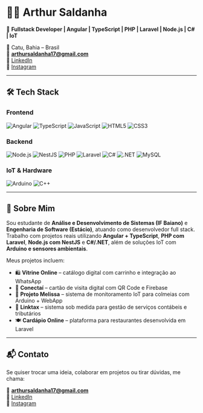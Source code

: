 # 👨‍💻 Arthur Saldanha

🎯 **Fullstack Developer | Angular | TypeScript | PHP | Laravel | Node.js | C# | IoT**

📍 Catu, Bahia – Brasil  
📧 **arthursaldanha17@gmail.com**  
🔗 [LinkedIn](https://linkedin.com/in/arthur-saldanha-69b944179)  
📸 [Instagram](https://www.instagram.com/saldanharthur_)

---

## 🛠 Tech Stack

### Frontend
![Angular](https://img.shields.io/badge/Angular-DD0031?style=for-the-badge&logo=angular&logoColor=white)
![TypeScript](https://img.shields.io/badge/TypeScript-007ACC?style=for-the-badge&logo=typescript&logoColor=white)
![JavaScript](https://img.shields.io/badge/JavaScript-F7DF1E?style=for-the-badge&logo=javascript&logoColor=black)
![HTML5](https://img.shields.io/badge/HTML5-E34F26?style=for-the-badge&logo=html5&logoColor=white)
![CSS3](https://img.shields.io/badge/CSS3-1572B6?style=for-the-badge&logo=css3&logoColor=white)

### Backend
![Node.js](https://img.shields.io/badge/Node.js-339933?style=for-the-badge&logo=node.js&logoColor=white)
![NestJS](https://img.shields.io/badge/NestJS-E0234E?style=for-the-badge&logo=nestjs&logoColor=white)
![PHP](https://img.shields.io/badge/PHP-777BB4?style=for-the-badge&logo=php&logoColor=white)
![Laravel](https://img.shields.io/badge/Laravel-F72C1F?style=for-the-badge&logo=laravel&logoColor=white)
![C#](https://img.shields.io/badge/C%23-239120?style=for-the-badge&logo=c-sharp&logoColor=white)
![.NET](https://img.shields.io/badge/.NET-512BD4?style=for-the-badge&logo=dotnet&logoColor=white)
![MySQL](https://img.shields.io/badge/MySQL-4479A1?style=for-the-badge&logo=mysql&logoColor=white)

### IoT & Hardware
![Arduino](https://img.shields.io/badge/Arduino-00979D?style=for-the-badge&logo=arduino&logoColor=white)
![C++](https://img.shields.io/badge/C%2B%2B-00599C?style=for-the-badge&logo=c%2B%2B&logoColor=white)

---

## 🧠 Sobre Mim

Sou estudante de **Análise e Desenvolvimento de Sistemas (IF Baiano)** e **Engenharia de Software (Estácio)**, atuando como desenvolvedor full stack. Trabalho com projetos reais utilizando **Angular + TypeScript**, **PHP com Laravel**, **Node.js com NestJS** e **C#/.NET**, além de soluções IoT com **Arduino e sensores ambientais**.

Meus projetos incluem:

- 🛍️ **Vitrine Online** – catálogo digital com carrinho e integração ao WhatsApp  
- 📇 **Conectaí** – cartão de visita digital com QR Code e Firebase  
- 🐝 **Projeto Melissa** – sistema de monitoramento IoT para colmeias com Arduino + WebApp  
- 💼 **Linktax** – sistema sob medida para gestão de serviços contábeis e tributários  
- 🍽️ **Cardápio Online** – plataforma para restaurantes desenvolvida em Laravel

---

## 📬 Contato

Se quiser trocar uma ideia, colaborar em projetos ou tirar dúvidas, me chama:

📧 **arthursaldanha17@gmail.com**  
🔗 [LinkedIn](https://linkedin.com/in/arthur-saldanha-69b944179)  
📸 [Instagram](https://www.instagram.com/saldanharthur_)
